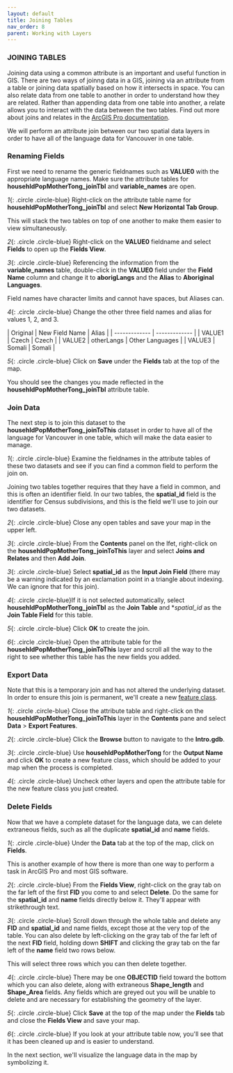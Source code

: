 ```yaml
---
layout: default
title: Joining Tables
nav_order: 8
parent: Working with Layers
---
```


### JOINING TABLES
Joining data using a common attribute is an important and useful function in GIS. There are two ways of joinng data in a GIS, joining via an attribute from a table or joining data spatially based on how it intersects in space. You can also relate data from one table to another in order to understand how they are related. Rather than appending data from one table into another, a relate allows you to interact with the data between the two tables. Find out more about joins and relates in the [ArcGIS Pro documentation](https://pro.arcgis.com/en/pro-app/latest/help/data/tables/joins-and-relates.htm).

We will perform an attribute join between our two spatial data layers in order to have all of the language data for Vancouver in one table.

### Renaming Fields

First we need to rename the generic fieldnames such as **VALUE0** with the appropriate language names. Make sure the attribute tables for **househldPopMotherTong_joinTbl** and **variable_names** are open.

*1*{: .circle .circle-blue} Right-click on the attribute table name for **househldPopMotherTong_joinTbl** and select **New Horizontal Tab Group**.

This will stack the two tables on top of one another to make them easier to view simultaneously.

*2*{: .circle .circle-blue} Right-click on the **VALUE0** fieldname and select **Fields** to open up the **Fields View**.

*3*{: .circle .circle-blue} Referencing the information from the **variable_names** table, double-click in the **VALUE0** field under the **Field Name** column and change it to **aborigLangs** and the **Alias** to **Aboriginal Languages**.

Field names have character limits and cannot have spaces, but Aliases can.

*4*{: .circle .circle-blue} Change the other three field names and alias for values 1, 2, and 3.

| Original  | New Field Name | Alias |
| ------------- | ------------- |
| VALUE1  | Czech | Czech |
| VALUE2  | otherLangs | Other Languages |
| VALUE3  | Somali | Somali |

*5*{: .circle .circle-blue} Click on **Save** under the **Fields** tab at the top of the map.

You should see the changes you made reflected in the **househldPopMotherTong_joinTbl** attribute table. 

### Join Data
The next step is to join this dataset to the **househldPopMotherTong_joinToThis** dataset in order to have all of the language for Vancouver in one table, which will make the data easier to manage.

*1*{: .circle .circle-blue} Examine the fieldnames in the attribute tables of these two datasets and see if you can find a common field to perform the join on.

Joining two tables together requires that they have a field in common, and this is often an identifier field. In our two tables, the **spatial_id** field is the identifier for Census subdivisions, and this is the field we'll use to join our two datasets.

*2*{: .circle .circle-blue} Close any open tables and save your map in the upper left.

*3*{: .circle .circle-blue} From the **Contents** panel on the lfet, right-click on the **househldPopMotherTong_joinToThis** layer and select **Joins and Relates** and then **Add Join**.

*3*{: .circle .circle-blue}	Select **spatial_id** as the **Input Join Field** (there may be a warning indicated by an exclamation point in a triangle about indexing. We can ignore that for this join).

*4*{: .circle .circle-blue}If it is not selected automatically, select **househldPopMotherTong_joinTbl** as the **Join Table** and **spatial_id* as the **Join Table Field** for this table.

*5*{: .circle .circle-blue} Click **OK** to create the join.

*6*{: .circle .circle-blue} Open the attribute table for the **househldPopMotherTong_joinToThis** layer and scroll all the way to the right to see whether this table has the new fields you added.

### Export Data

Note that this is a temporary join and has not altered the underlying dataset. In order to ensure this join is permanent, we'll create a new [feature class](https://pro.arcgis.com/en/pro-app/latest/help/data/geodatabases/overview/feature-class-basics.htm).

*1*{: .circle .circle-blue} Close the attribute table and right-click on the **househldPopMotherTong_joinToThis** layer in the **Contents** pane and select **Data** > **Export Features**. 

*2*{: .circle .circle-blue} Click the **Browse** button to navigate to the **Intro.gdb**.

*3*{: .circle .circle-blue} Use **househldPopMotherTong** for the **Output Name** and click **OK** to create a new feature class, which should be added to your map when the process is completed.

*4*{: .circle .circle-blue} Uncheck other layers and open the attribute table for the new feature class you just created.

### Delete Fields

Now that we have a complete dataset for the language data, we can delete extraneous fields, such as all the duplicate **spatial_id** and **name** fields.

*1*{: .circle .circle-blue} Under the **Data** tab at the top of the map, click on **Fields**.

This is another example of how there is more than one way to perform a task in ArcGIS Pro and most GIS software.

*2*{: .circle .circle-blue} From the **Fields View**, right-click on the gray tab on the far left of the first **FID** you come to and select **Delete**. Do the same for the **spatial_id** and **name** fields directly below it. They'll appear with strikethrough text.

*3*{: .circle .circle-blue} Scroll down through the whole table and delete any **FID** and **spatial_id** and name fields, except those at the very top of the table. You can also delete by left-clicking on the gray tab of the far left of the next **FID** field, holding down **SHIFT** and clicking the gray tab on the far left of the **name** field two rows below.

This will select three rows which you can then delete together. 

*4*{: .circle .circle-blue} There may be one **OBJECTID** field toward the bottom which you can also delete, along with extraneous **Shape_length** and **Shape_Area** fields. Any fields which are greyed out you will be unable to delete and are necessary for establishing the geometry of the layer.

*5*{: .circle .circle-blue} Click **Save** at the top of the map under the **Fields** tab and close the **Fields View** and save your map.

*6*{: .circle .circle-blue} If you look at your attribute table now, you'll see that it has been cleaned up and is easier to understand.

In the next section, we'll visualize the language data in the map by symbolizing it.

